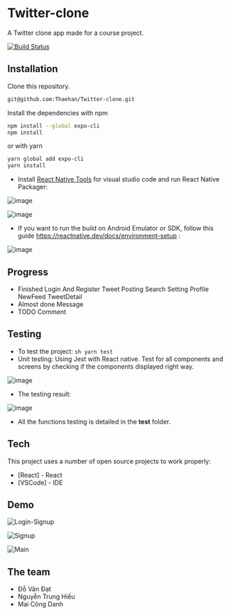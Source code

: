 # Twitter-clone

A Twitter clone app made for a course project.

[![Build Status](https://travis-ci.org/joemccann/dillinger.svg?branch=master)](https://travis-ci.org/joemccann/dillinger)

## Installation

Clone this repository.

```sh
git@github.com:Thaehan/Twitter-clone.git
```

Install the dependencies with npm

```sh
npm install --global expo-cli
npm install
```

or with yarn

```sh
yarn global add expo-cli
yarn install
```

- Install [React Native Tools](https://marketplace.visualstudio.com/items?itemName=msjsdiag.vscode-react-native) for visual studio code and run React Native Packager:

![image](https://user-images.githubusercontent.com/62579790/158026872-15c59358-3825-4e19-9efd-2c7c840387d4.png)

![image](https://user-images.githubusercontent.com/62579790/160571022-91e29744-ca89-4fef-9ec6-ff1f00bc6b62.png)

- If you want to run the build on Android Emulator or SDK, follow this guide https://reactnative.dev/docs/environment-setup :

![image](https://user-images.githubusercontent.com/62579790/160571780-1654720b-2a98-45c4-805b-0015fbcf038f.png)

## Progress

- Finished
  Login And Register
  Tweet Posting
  Search
  Setting
  Profile
  NewFeed
  TweetDetail
- Almost done
  Message
- TODO
  Comment
  
 ## Testing
 - To test the project: ```sh yarn test ```
 - Unit testing: Using Jest with React native. Test for all components and screens by checking if the components displayed right way.

 ![image](https://user-images.githubusercontent.com/62579790/168421288-f82c2a1a-c5fb-45eb-97d5-af30b5b5b690.png)
 
 - The testing result:

 ![image](https://user-images.githubusercontent.com/62579790/168428089-e2aa8499-1ee9-4e40-8c03-ed9a671e5957.png)
 
 - All the functions testing is detailed in the __test__ folder. 

## Tech

This project uses a number of open source projects to work properly:

- [React] - React
- [VSCode] - IDE

## Demo

![Login-Signup](https://user-images.githubusercontent.com/62579790/161212117-6b73d2c6-1d3d-4b7d-93e9-af5f5c4f38a5.gif)

![Signup](https://user-images.githubusercontent.com/62579790/161212101-5c793f13-bdc6-4e83-85a8-2d7d0bfc3b0c.gif)

![Main](https://user-images.githubusercontent.com/62579790/161212112-7f648e6b-b5bf-481c-9483-94f97ab3891c.gif)

## The team

- Đỗ Văn Đạt
- Nguyễn Trung Hiếu
- Mai Công Danh
